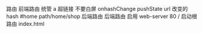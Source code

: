 路由
前端路由  统管 a 超链接     不要白屏   onhashChange
pushState url 改变的 hash #home path/home/shop
后端路由
后端路由 启用 web-server  80    /   启动根路由
index.html